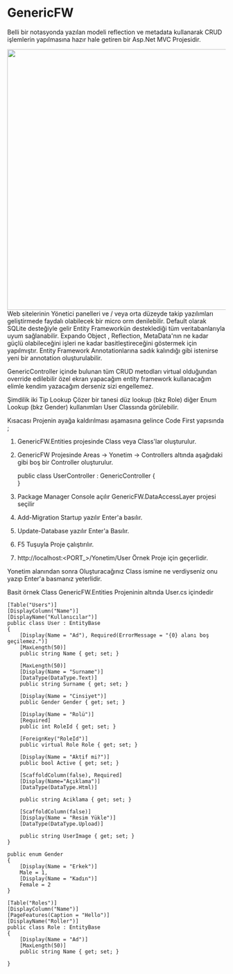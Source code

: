 # GenericFW
Belli bir notasyonda yazılan modeli reflection ve metadata kullanarak CRUD işlemlerin yapılmasına hazır hale getiren bir Asp.Net MVC Projesidir.

<img src="http://keremvaris.com/image/gfw.png" width="800" height="600"/>
Web sitelerinin Yönetici panelleri ve / veya orta düzeyde takip
yazılımları geliştirmede faydalı olabilecek bir micro orm denilebilir. Default
olarak SQLite desteğiyle gelir Entity Frameworkün desteklediği tüm
veritabanlarıyla uyum sağlanabilir. Expando Object , Reflection,
MetaData'nın ne kadar güçlü olabileceğini işleri ne kadar
basitleştireceğini göstermek için yapılmıştır. Entity Framework Annotationlarına 
sadık kalındığı gibi istenirse yeni bir annotation oluşturulabilir.

GenericController içinde bulunan tüm CRUD metodları virtual olduğundan override edilebilir 
özel ekran yapacağım entity framework kullanacağım elimle kendim yazacağım derseniz sizi engellemez.

Şimdilik iki Tip Lookup Çözer bir tanesi düz lookup (bkz Role) diğer Enum Lookup (bkz Gender) kullanımları User Classında görülebilir.


Kısacası Projenin ayağa kaldırılması aşamasına gelince Code First yapısında ;

1. GenericFW.Entities projesinde Class veya Class'lar oluşturulur.
2. GenericFW Projesinde Areas -> Yonetim -> Controllers altında aşağıdaki gibi  boş bir Controller oluşturulur.


    public class UserController : GenericController<User>
    {        
    }


3. Package Manager Console açılır GenericFW.DataAccessLayer projesi seçilir
4. Add-Migration Startup yazılır Enter'a basılır.
5. Update-Database yazılır Enter'a Basılır. 
6. F5 Tuşuyla Proje çalıştırılır.
7. http://localhost:<PORT_>/Yonetim/User Örnek Proje için geçerlidir. 

Yonetim alanından sonra Oluşturacağınız Class ismine ne verdiyseniz onu yazıp Enter'a basmanız yeterlidir.

Basit örnek Class GenericFW.Entities Projeninin altında User.cs içindedir


    [Table("Users")]
    [DisplayColumn("Name")]
    [DisplayName("Kullanıcılar")]
    public class User : EntityBase
    {
        [Display(Name = "Ad"), Required(ErrorMessage = "{0} alanı boş geçilemez.")]
        [MaxLength(50)]
        public string Name { get; set; }

        [MaxLength(50)]
        [Display(Name = "Surname")]
        [DataType(DataType.Text)]
        public string Surname { get; set; }

        [Display(Name = "Cinsiyet")]
        public Gender Gender { get; set; }

        [Display(Name = "Rolü")]
        [Required]
        public int RoleId { get; set; }

        [ForeignKey("RoleId")]
        public virtual Role Role { get; set; }

        [Display(Name = "Aktif mi?")]
        public bool Active { get; set; }

        [ScaffoldColumn(false), Required]
        [Display(Name="Açıklama")]
        [DataType(DataType.Html)]

        public string Aciklama { get; set; }

        [ScaffoldColumn(false)]
        [Display(Name = "Resim Yükle")]
        [DataType(DataType.Upload)]

        public string UserImage { get; set; }
    }

    public enum Gender
    {
        [Display(Name = "Erkek")]
        Male = 1,
        [Display(Name = "Kadın")]
        Female = 2
    }

    [Table("Roles")]
    [DisplayColumn("Name")]
    [PageFeatures(Caption = "Hello")]
    [DisplayName("Roller")]
    public class Role : EntityBase
    {
        [Display(Name = "Ad")]
        [MaxLength(50)]
        public string Name { get; set; }

    }
